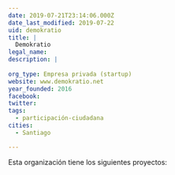 ```yaml
---
date: 2019-07-21T23:14:06.000Z
date_last_modified: 2019-07-22
uid: demokratio
title: |
  Demokratio
legal_name: 
description: |
  
org_type: Empresa privada (startup)
website: www.demokratio.net
year_founded: 2016
facebook: 
twitter: 
tags:
  - participación-ciudadana
cities: 
  - Santiago

---
```


Esta organización tiene los siguientes proyectos:


